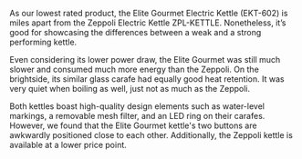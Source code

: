 As our lowest rated product, the Elite Gourmet Electric Kettle (EKT-602) is miles apart from the Zeppoli Electric Kettle ZPL-KETTLE. Nonetheless, it’s good for showcasing the differences between a weak and a strong performing kettle.

Even considering its lower power draw, the Elite Gourmet was still much slower and consumed much more energy than the Zeppoli. On the brightside, its similar glass carafe had equally good heat retention. It was very quiet when boiling as well, just not as much as the Zeppoli.

Both kettles boast high-quality design elements such as water-level markings, a removable mesh filter, and an LED ring on their carafes. However, we found that the Elite Gourmet kettle's two buttons are awkwardly positioned close to each other. Additionally, the Zeppoli kettle is available at a lower price point.